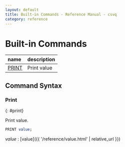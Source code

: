 ```yaml
---
layout: default
title: Built-in Commands - Reference Manual - csvq
category: reference
---
```


# Built-in Commands

| name | description |
| :- | :- |
| [PRINT](#print) | Print value |

## Command Syntax

### Print
{: #print}

Print value.

```sql
PRINT value;
```

_value_
: [value]({{ '/reference/value.html' | relative_url }})


